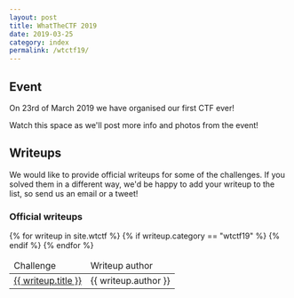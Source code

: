 ```yaml
---
layout: post
title: WhatTheCTF 2019
date: 2019-03-25
category: index
permalink: /wtctf19/
---
```


## Event

On 23rd of March 2019 we have organised our first CTF ever! 

Watch this space as we'll post more info and photos from the event!

## Writeups

We would like to provide official writeups for some of the challenges. If you solved them in a different way, we'd be happy to add your writeup to the list, so send us an email or a tweet! 

### Official writeups
<table class="table-fixed table-striped">
  <thead>
    <td> Challenge </td>
    <td> Writeup author </td>
  </thead>
{% for writeup in site.wtctf %}
{% if writeup.category == "wtctf19" %}
  <tr>
    <td><a href="{{ writeup.url | prepend: site.url }}" target="_new">{{ writeup.title }}</a></td>
    <td>{{ writeup.author }}</td>
  </tr>
{% endif %}
{% endfor %}
</table>
